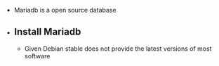 - Mariadb is a open source database
- ## Install Mariadb
	- Given Debian stable does not provide the latest versions of most software